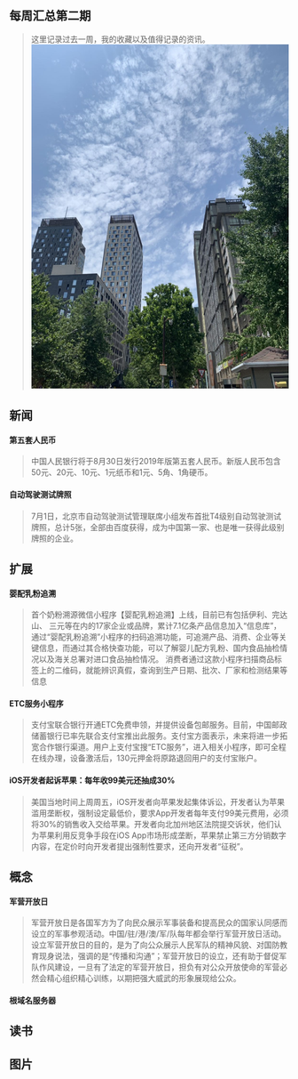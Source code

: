 ## 每周汇总第二期
> 这里记录过去一周，我的收藏以及值得记录的资讯。
![life](https://github.com/liugezhou/liugezhouImage/blob/master/Diary/2019/06/life0628.jpg)

## 新闻
#### 第五套人民币
> 中国人民银行将于8月30日发行2019年版第五套人民币。新版人民币包含50元、20元、10元、1元纸币和1元、5角、1角硬币。

#### 自动驾驶测试牌照
> 7月1日，北京市自动驾驶测试管理联席小组发布首批T4级别自动驾驶测试牌照，总计5张，全部由百度获得，成为中国第一家、也是唯一获得此级别牌照的企业。

## 扩展
#### 婴配乳粉追溯
> 首个奶粉溯源微信小程序【婴配乳粉追溯】上线，目前已有包括伊利、完达山、 三元等在内的17家企业或品牌，累计7.1亿条产品信息加入“信息库”，通过“婴配乳粉追溯”小程序的扫码追溯功能，可追溯产品、消费、企业等关键信息，而通过其合格快查功能，可以了解婴儿配方乳粉、国内食品抽检情况以及海关总署对进口食品抽检情况。
> 消费者通过这款小程序扫描商品标签上的二维码，就能辨识真假，查询到生产日期、批次、厂家和检测结果等信息

#### ETC服务小程序
> 支付宝联合银行开通ETC免费申领，并提供设备包邮服务。目前，中国邮政储蓄银行已率先联合支付宝推出此服务。支付宝方面表示，未来将进一步拓宽合作银行渠道。用户上支付宝搜“ETC服务”，进入相关小程序，即可全程在线办理，设备激活后，130元押金将原路退回用户的支付宝账户。

#### iOS开发者起诉苹果：每年收99美元还抽成30%
> 美国当地时间上周周五，iOS开发者向苹果发起集体诉讼，开发者认为苹果滥用垄断权，强制设定最低价，要求App开发者每年支付99美元费用，必须将30%的销售收入交给苹果。开发者向北加州地区法院提交诉状，他们认为苹果利用反竞争手段在iOS App市场形成垄断，苹果禁止第三方分销数字内容，在定价时向开发者提出强制性要求，还向开发者“征税”。

## 概念
#### 军营开放日
> 军营开放日是各国军方为了向民众展示军事装备和提高民众的国家认同感而设立的军事参观活动。中国/驻/港/澳/军/队每年都会举行军营开放日活动。
> 设立军营开放日的目的，是为了向公众展示人民军队的精神风貌、对国防教育现身说法，强调的是“传播和沟通”；军营开放日的设立，还有助于督促军队作风建设，一旦有了法定的军营开放日，担负有对公众开放使命的军营必然会精心组织精心训练，以期把强大威武的形象展现给公众。

#### 根域名服务器
> 
## 读书


## 图片

